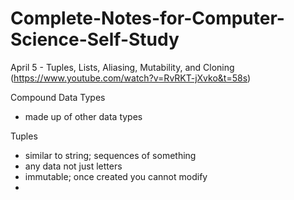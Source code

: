 # Complete-Notes-for-Computer-Science-Self-Study

April 5 - Tuples, Lists, Aliasing, Mutability, and Cloning (https://www.youtube.com/watch?v=RvRKT-jXvko&t=58s)


Compound Data Types
- made up of other data types

Tuples
- similar to string; sequences of something
- any data not just letters
- immutable; once created you cannot modify
-   
